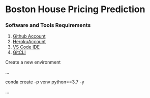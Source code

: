 # Boston House Pricing Prediction

### Software and Tools Requirements

1. [Github Account](https://github.com)
2. [HerokuAccount](https://heroku.com)
2. [VS Code IDE](https://code.visualstudio.com/)
3. [GitCLI](https://git-scm.com/book/en/v2/Getting-Started-The-Command-Line)


Create a new environment

...

conda create -p venv python==3.7 -y

...